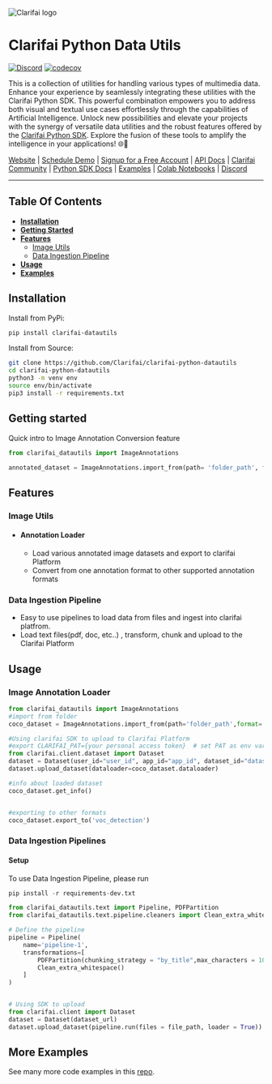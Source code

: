 ![Clarifai logo](docs/logo.png)

# Clarifai Python Data Utils


[![Discord](https://img.shields.io/discord/1145701543228735582)](https://discord.gg/M32V7a7a)
[![codecov](https://img.shields.io/pypi/dm/clarifai)](https://pypi.org/project/clarifai-datautils)


This is a collection of utilities for handling various types of multimedia data. Enhance your experience by seamlessly integrating these utilities with the Clarifai Python SDK. This powerful combination empowers you to address both visual and textual use cases effortlessly through the capabilities of Artificial Intelligence. Unlock new possibilities and elevate your projects with the synergy of versatile data utilities and the robust features offered by the [Clarifai Python SDK](https://github.com/Clarifai/clarifai-python). Explore the fusion of these tools to amplify the intelligence in your applications! 🌐🚀

[Website](https://www.clarifai.com/) | [Schedule Demo](https://www.clarifai.com/company/schedule-demo) | [Signup for a Free Account](https://clarifai.com/signup) | [API Docs](https://docs.clarifai.com/) | [Clarifai Community](https://clarifai.com/explore) | [Python SDK Docs](https://docs.clarifai.com/python-sdk/api-reference) | [Examples](https://github.com/Clarifai/examples) | [Colab Notebooks](https://github.com/Clarifai/colab-notebooks) | [Discord](https://discord.gg/XAPE3Vtg)

---
## Table Of Contents

* **[Installation](#installation)**
* **[Getting Started](#getting-started)**
* **[Features](#features)**
  * [Image Utils](#image-utils)
  * [Data Ingestion Pipeline](#ingestion-pipeline)
* **[Usage](#usage)**
* **[Examples](#more-examples)**


## Installation


Install from PyPi:

```bash
pip install clarifai-datautils
```

Install from Source:

```bash
git clone https://github.com/Clarifai/clarifai-python-datautils
cd clarifai-python-datautils
python3 -m venv env
source env/bin/activate
pip3 install -r requirements.txt
```


## Getting started

Quick intro to Image Annotation Conversion feature

```python
from clarifai_datautils import ImageAnnotations

annotated_dataset = ImageAnnotations.import_from(path= 'folder_path', format= 'annotation_format')
```

## Features

### Image Utils
- #### Annotation Loader
  - Load various annotated image datasets and export to clarifai Platform
  - Convert from one annotation format to other supported annotation formats

### Data Ingestion Pipeline
  - Easy to use pipelines to load data from files and ingest into clarifai platfrom.
  - Load text files(pdf, doc, etc..) , transform, chunk and upload to the Clarifai Platform

## Usage
### Image Annotation Loader
```python
from clarifai_datautils import ImageAnnotations
#import from folder
coco_dataset = ImageAnnotations.import_from(path='folder_path',format= 'coco_detection')

#Using clarifai SDK to upload to Clarifai Platform
#export CLARIFAI_PAT={your personal access token}  # set PAT as env variable
from clarifai.client.dataset import Dataset
dataset = Dataset(user_id="user_id", app_id="app_id", dataset_id="dataset_id")
dataset.upload_dataset(dataloader=coco_dataset.dataloader)

#info about loaded dataset
coco_dataset.get_info()


#exporting to other formats
coco_dataset.export_to('voc_detection')
```


### Data Ingestion Pipelines

#### Setup
To use Data Ingestion Pipeline, please run
```python
pip install -r requirements-dev.txt
```


```python
from clarifai_datautils.text import Pipeline, PDFPartition
from clarifai_datautils.text.pipeline.cleaners import Clean_extra_whitespace

# Define the pipeline
pipeline = Pipeline(
    name='pipeline-1',
    transformations=[
        PDFPartition(chunking_strategy = "by_title",max_characters = 1024),
        Clean_extra_whitespace()
    ]
)


# Using SDK to upload
from clarifai.client import Dataset
dataset = Dataset(dataset_url)
dataset.upload_dataset(pipeline.run(files = file_path, loader = True))

```


## More Examples

See many more code examples in this [repo](https://github.com/Clarifai/examples).
